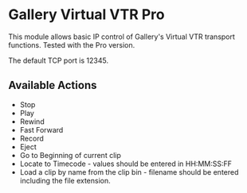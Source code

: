 # Gallery Virtual VTR Pro

This module allows basic IP control of Gallery's Virtual VTR transport functions. Tested with the Pro version.

The default TCP port is 12345.

## Available Actions
* Stop
* Play
* Rewind
* Fast Forward
* Record
* Eject
* Go to Beginning of current clip
* Locate to Timecode - values should be entered in HH:MM:SS:FF
* Load a clip by name from the clip bin - filename should be entered including the file extension.
